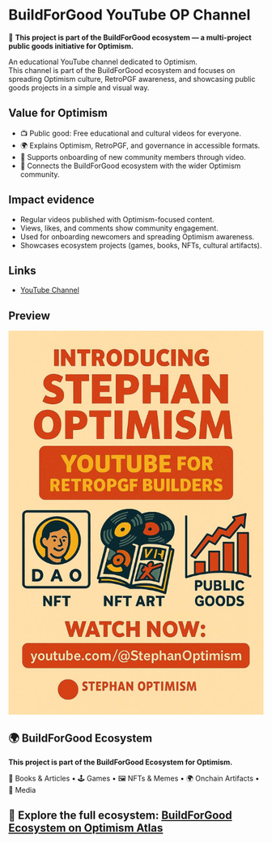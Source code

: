 # BuildForGood YouTube OP Channel
📌 **This project is part of the BuildForGood ecosystem — a multi-project public goods initiative for Optimism.**  

An educational YouTube channel dedicated to Optimism.  
This channel is part of the BuildForGood ecosystem and focuses on spreading Optimism culture, RetroPGF awareness, and showcasing public goods projects in a simple and visual way.

## Value for Optimism
- 📺 Public good: Free educational and cultural videos for everyone.  
- 🌍 Explains Optimism, RetroPGF, and governance in accessible formats.  
- 🧩 Supports onboarding of new community members through video.  
- 🔴 Connects the BuildForGood ecosystem with the wider Optimism community.  

## Impact evidence
- Regular videos published with Optimism-focused content.  
- Views, likes, and comments show community engagement.  
- Used for onboarding newcomers and spreading Optimism awareness.  
- Showcases ecosystem projects (games, books, NFTs, cultural artifacts).  

## Links
- [YouTube Channel](youtube.com/@StephanOptimism)

## Preview

![BuildForGood YouTube Channel](youtube-preview.jpg)

## 🌍 BuildForGood Ecosystem  
**This project is part of the BuildForGood Ecosystem for Optimism.**  

📖 Books & Articles • 🕹 Games • 🖼 NFTs & Memes • 🌍 Onchain Artifacts • 🎥 Media  

🔗 Explore the full ecosystem: [BuildForGood Ecosystem on Optimism Atlas](https://atlas.optimism.io/0xd349d01ca7247e321116767150902eb478c8d9d7b86b51cb9abc81c579fe39d5)
---
